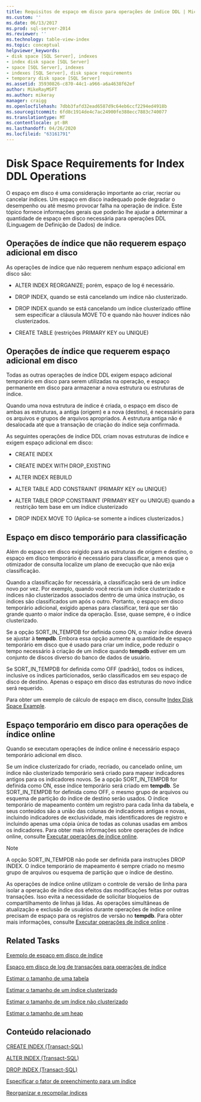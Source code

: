 ```yaml
---
title: Requisitos de espaço em disco para operações de índice DDL | Microsoft Docs
ms.custom: ''
ms.date: 06/13/2017
ms.prod: sql-server-2014
ms.reviewer: ''
ms.technology: table-view-index
ms.topic: conceptual
helpviewer_keywords:
- disk space [SQL Server], indexes
- index disk space [SQL Server]
- space [SQL Server], indexes
- indexes [SQL Server], disk space requirements
- temporary disk space [SQL Server]
ms.assetid: 35930826-c870-44c1-a966-a6a4638f62ef
author: MikeRayMSFT
ms.author: mikeray
manager: craigg
ms.openlocfilehash: 7dbb3fafd32ead6587d9c64eb6ccf2294ed4918b
ms.sourcegitcommit: 6fd8c1914de4c7ac24900fe388ecc7883c740077
ms.translationtype: MT
ms.contentlocale: pt-BR
ms.lasthandoff: 04/26/2020
ms.locfileid: "63161791"
---
```

# <a name="disk-space-requirements-for-index-ddl-operations"></a>Disk Space Requirements for Index DDL Operations
  O espaço em disco é uma consideração importante ao criar, recriar ou cancelar índices. Um espaço em disco inadequado pode degradar o desempenho ou até mesmo provocar falha na operação de índice. Este tópico fornece informações gerais que poderão lhe ajudar a determinar a quantidade de espaço em disco necessária para operações DDL (Linguagem de Definição de Dados) de índice.  
  
## <a name="index-operations-that-require-no-additional-disk-space"></a>Operações de índice que não requerem espaço adicional em disco  
 As operações de índice que não requerem nenhum espaço adicional em disco são:  
  
-   ALTER INDEX REORGANIZE; porém, espaço de log é necessário.  
  
-   DROP INDEX, quando se está cancelando um índice não clusterizado.  
  
-   DROP INDEX quando se está cancelando um índice clusterizado offline sem especificar a cláusula MOVE TO e quando não houver índices não clusterizados.  
  
-   CREATE TABLE (restrições PRIMARY KEY ou UNIQUE)  
  
## <a name="index-operations-that-require-additional-disk-space"></a>Operações de índice que requerem espaço adicional em disco  
 Todas as outras operações de índice DDL exigem espaço adicional temporário em disco para serem utilizadas na operação, e espaço permanente em disco para armazenar a nova estrutura ou estruturas de índice.  
  
 Quando uma nova estrutura de índice é criada, o espaço em disco de ambas as estruturas, a antiga (origem) e a nova (destino), é necessário para os arquivos e grupos de arquivos apropriados. A estrutura antiga não é desalocada até que a transação de criação do índice seja confirmada.  
  
 As seguintes operações de índice DDL criam novas estruturas de índice e exigem espaço adicional em disco:  
  
-   CREATE INDEX  
  
-   CREATE INDEX WITH DROP_EXISTING  
  
-   ALTER INDEX REBUILD  
  
-   ALTER TABLE ADD CONSTRAINT (PRIMARY KEY ou UNIQUE)  
  
-   ALTER TABLE DROP CONSTRAINT (PRIMARY KEY ou UNIQUE) quando a restrição tem base em um índice clusterizado  
  
-   DROP INDEX MOVE TO (Aplica-se somente a índices clusterizados.)  
  
## <a name="temporary-disk-space-for-sorting"></a>Espaço em disco temporário para classificação  
 Além do espaço em disco exigido para as estruturas de origem e destino, o espaço em disco temporário é necessário para classificar, a menos que o otimizador de consulta localize um plano de execução que não exija classificação.  
  
 Quando a classificação for necessária, a classificação será de um índice novo por vez. Por exemplo, quando você recria um índice clusterizado e índices não clusterizados associados dentro de uma única instrução, os índices são classificados um após o outro. Portanto, o espaço em disco temporário adicional, exigido apenas para classificar, terá que ser tão grande quanto o maior índice da operação. Esse, quase sempre, é o índice clusterizado.  
  
 Se a opção SORT_IN_TEMPDB for definida como ON, o maior índice deverá se ajustar à **tempdb**. Embora essa opção aumente a quantidade de espaço temporário em disco que é usado para criar um índice, pode reduzir o tempo necessário à criação de um índice quando **tempdb** estiver em um conjunto de discos diverso do banco de dados de usuário.  
  
 Se SORT_IN_TEMPDB for definida como OFF (padrão), todos os índices, inclusive os índices particionados, serão classificados em seu espaço de disco de destino. Apenas o espaço em disco das estruturas do novo índice será requerido.  
  
 Para obter um exemplo de cálculo de espaço em disco, consulte [Index Disk Space Example](index-disk-space-example.md).  
  
## <a name="temporary-disk-space-for-online-index-operations"></a>Espaço temporário em disco para operações de índice online  
 Quando se executam operações de índice online é necessário espaço temporário adicional em disco.  
  
 Se um índice clusterizado for criado, recriado, ou cancelado online, um índice não clusterizado temporário será criado para mapear indicadores antigos para os indicadores novos. Se a opção SORT_IN_TEMPDB for definida como ON, esse índice temporário será criado em **tempdb**. Se SORT_IN_TEMPDB for definida como OFF, o mesmo grupo de arquivos ou esquema de partição do índice de destino serão usados. O índice temporário de mapeamento contém um registro para cada linha da tabela, e seus conteúdos são a união das colunas de indicadores antigas e novas, incluindo indicadores de exclusividade, mais identificadores de registro e incluindo apenas uma cópia única de todas as colunas usadas em ambos os indicadores. Para obter mais informações sobre operações de índice online, consulte [Executar operações de índice online](perform-index-operations-online.md).  
  
> [!NOTE]  
>  A opção SORT_IN_TEMPDB não pode ser definida para instruções DROP INDEX. O índice temporário de mapeamento é sempre criado no mesmo grupo de arquivos ou esquema de partição que o índice de destino.  
  
 As operações de índice online utilizam o controle de versão de linha para isolar a operação de índice dos efeitos das modificações feitas por outras transações. Isso evita a necessidade de solicitar bloqueios de compartilhamento de linhas já lidas. As operações simultâneas de atualização e exclusão de usuários durante operações de índice online precisam de espaço para os registros de versão no **tempdb**. Para obter mais informações, consulte [Executar operações de índice online](perform-index-operations-online.md) .  
  
## <a name="related-tasks"></a>Related Tasks  
 [Exemplo de espaço em disco de índice](index-disk-space-example.md)  
  
 [Espaço em disco de log de transações para operações de índice](transaction-log-disk-space-for-index-operations.md)  
  
 [Estimar o tamanho de uma tabela](../databases/estimate-the-size-of-a-table.md)  
  
 [Estimar o tamanho de um índice clusterizado](../databases/estimate-the-size-of-a-clustered-index.md)  
  
 [Estimar o tamanho de um índice não clusterizado](../databases/estimate-the-size-of-a-nonclustered-index.md)  
  
 [Estimar o tamanho de um heap](../databases/estimate-the-size-of-a-heap.md)  
  
## <a name="related-content"></a>Conteúdo relacionado  
 [CREATE INDEX &#40;Transact-SQL&#41;](/sql/t-sql/statements/create-index-transact-sql)  
  
 [ALTER INDEX &#40;Transact-SQL&#41;](/sql/t-sql/statements/alter-index-transact-sql)  
  
 [DROP INDEX &#40;Transact-SQL&#41;](/sql/t-sql/statements/drop-index-transact-sql)  
  
 [Especificar o fator de preenchimento para um índice](specify-fill-factor-for-an-index.md)  
  
 [Reorganizar e recompilar índices](indexes.md)  
  
  
